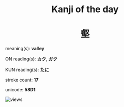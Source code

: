 <h1 align="center">Kanji of the day</h1>
<h1 align="center">壑</h1>
<p align="left">meaning(s): <b>valley</b></p>
<p align="left">ON reading(s): <b>カク, ガク</b></p>
<p align="left">KUN reading(s): <b>たに</b></p>
<p align="left">stroke count: <b>17</b></p>
<p align="left">unicode: <b>58D1</b></p>
<p align="left"><img src="https://komarev.com/ghpvc/?username=tristanwagner-kanjioftheday&label=Views&color=0e75b6&style=flat" alt="views"/></p>
